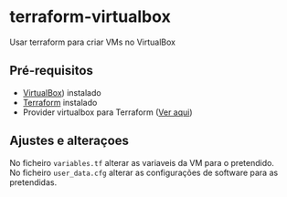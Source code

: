 # terraform-virtualbox
Usar terraform para criar VMs no VirtualBox

## Pré-requisitos  
- [VirtualBox](https://www.virtualbox.org/)) instalado  
- [Terraform](https://www.terraform.io/downloads.html) instalado  
- Provider virtualbox para Terraform ([Ver aqui](https://github.com/terra-farm/terraform-provider-virtualbox))

## Ajustes e alteraçoes 
No ficheiro `variables.tf` alterar as variaveis da VM para o pretendido.  
No ficheiro `user_data.cfg` alterar as configurações de software para as pretendidas.
